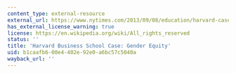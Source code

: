 ```yaml
---
content_type: external-resource
external_url: https://www.nytimes.com/2013/09/08/education/harvard-case-study-gender-equity.html
has_external_license_warning: true
license: https://en.wikipedia.org/wiki/All_rights_reserved
status: ''
title: 'Harvard Business School Case: Gender Equity'
uid: b1caafb6-00e4-402e-92e0-a6bc57c5040a
wayback_url: ''
---
```

